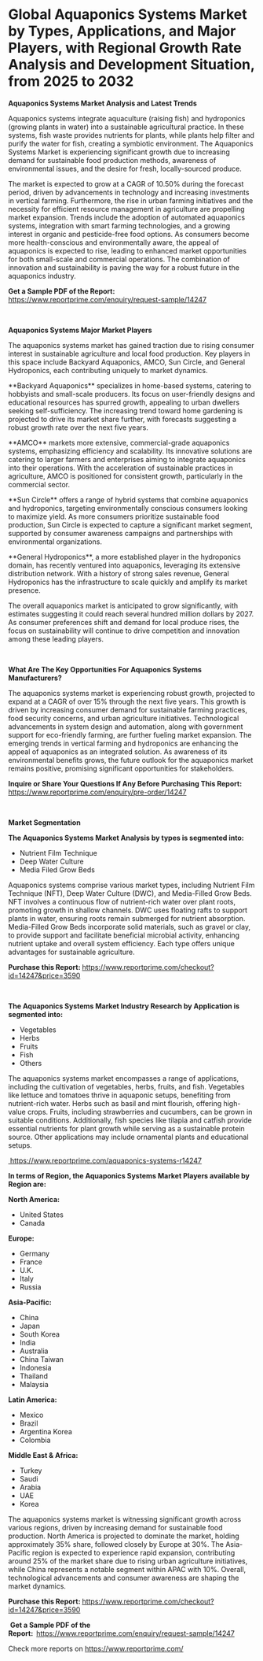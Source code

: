 <p><h1>Global Aquaponics Systems Market by Types, Applications, and Major Players, with Regional Growth Rate Analysis and Development Situation, from 2025 to 2032</h1></p><p><strong>Aquaponics Systems Market Analysis and Latest Trends</strong></p>
<p><p>Aquaponics systems integrate aquaculture (raising fish) and hydroponics (growing plants in water) into a sustainable agricultural practice. In these systems, fish waste provides nutrients for plants, while plants help filter and purify the water for fish, creating a symbiotic environment. The Aquaponics Systems Market is experiencing significant growth due to increasing demand for sustainable food production methods, awareness of environmental issues, and the desire for fresh, locally-sourced produce. </p><p>The market is expected to grow at a CAGR of 10.50% during the forecast period, driven by advancements in technology and increasing investments in vertical farming. Furthermore, the rise in urban farming initiatives and the necessity for efficient resource management in agriculture are propelling market expansion. Trends include the adoption of automated aquaponics systems, integration with smart farming technologies, and a growing interest in organic and pesticide-free food options. As consumers become more health-conscious and environmentally aware, the appeal of aquaponics is expected to rise, leading to enhanced market opportunities for both small-scale and commercial operations. The combination of innovation and sustainability is paving the way for a robust future in the aquaponics industry.</p></p>
<p><strong>Get a Sample PDF of the Report:&nbsp;</strong> <a href="https://www.reportprime.com/enquiry/request-sample/14247?utm_campaign=2265&utm_medium=2&utm_source=Github&utm_content=ia&utm_term=20032025&utm_id=aquaponics-systems">https://www.reportprime.com/enquiry/request-sample/14247</a></p>
<p>&nbsp;</p>
<p><strong>Aquaponics Systems Major Market Players</strong></p>
<p><p>The aquaponics systems market has gained traction due to rising consumer interest in sustainable agriculture and local food production. Key players in this space include Backyard Aquaponics, AMCO, Sun Circle, and General Hydroponics, each contributing uniquely to market dynamics.</p><p>**Backyard Aquaponics** specializes in home-based systems, catering to hobbyists and small-scale producers. Its focus on user-friendly designs and educational resources has spurred growth, appealing to urban dwellers seeking self-sufficiency. The increasing trend toward home gardening is projected to drive its market share further, with forecasts suggesting a robust growth rate over the next five years.</p><p>**AMCO** markets more extensive, commercial-grade aquaponics systems, emphasizing efficiency and scalability. Its innovative solutions are catering to larger farmers and enterprises aiming to integrate aquaponics into their operations. With the acceleration of sustainable practices in agriculture, AMCO is positioned for consistent growth, particularly in the commercial sector.</p><p>**Sun Circle** offers a range of hybrid systems that combine aquaponics and hydroponics, targeting environmentally conscious consumers looking to maximize yield. As more consumers prioritize sustainable food production, Sun Circle is expected to capture a significant market segment, supported by consumer awareness campaigns and partnerships with environmental organizations.</p><p>**General Hydroponics**, a more established player in the hydroponics domain, has recently ventured into aquaponics, leveraging its extensive distribution network. With a history of strong sales revenue, General Hydroponics has the infrastructure to scale quickly and amplify its market presence.</p><p>The overall aquaponics market is anticipated to grow significantly, with estimates suggesting it could reach several hundred million dollars by 2027. As consumer preferences shift and demand for local produce rises, the focus on sustainability will continue to drive competition and innovation among these leading players.</p></p>
<p>&nbsp;</p>
<p><strong>What Are The Key Opportunities For Aquaponics Systems Manufacturers?</strong></p>
<p><p>The aquaponics systems market is experiencing robust growth, projected to expand at a CAGR of over 15% through the next five years. This growth is driven by increasing consumer demand for sustainable farming practices, food security concerns, and urban agriculture initiatives. Technological advancements in system design and automation, along with government support for eco-friendly farming, are further fueling market expansion. The emerging trends in vertical farming and hydroponics are enhancing the appeal of aquaponics as an integrated solution. As awareness of its environmental benefits grows, the future outlook for the aquaponics market remains positive, promising significant opportunities for stakeholders.</p></p>
<p><strong>Inquire or Share Your Questions If Any Before Purchasing This Report:</strong> <a href="https://www.reportprime.com/enquiry/pre-order/14247?utm_campaign=2265&utm_medium=2&utm_source=Github&utm_content=ia&utm_term=20032025&utm_id=aquaponics-systems">https://www.reportprime.com/enquiry/pre-order/14247</a></p>
<p>&nbsp;</p>
<p><strong>Market Segmentation</strong></p>
<p><strong>The Aquaponics Systems Market Analysis by types is segmented into:</strong></p>
<p><ul><li>Nutrient Film Technique</li><li>Deep Water Culture</li><li>Media Filed Grow Beds</li></ul></p>
<p><p>Aquaponics systems comprise various market types, including Nutrient Film Technique (NFT), Deep Water Culture (DWC), and Media-Filled Grow Beds. NFT involves a continuous flow of nutrient-rich water over plant roots, promoting growth in shallow channels. DWC uses floating rafts to support plants in water, ensuring roots remain submerged for nutrient absorption. Media-Filled Grow Beds incorporate solid materials, such as gravel or clay, to provide support and facilitate beneficial microbial activity, enhancing nutrient uptake and overall system efficiency. Each type offers unique advantages for sustainable agriculture.</p></p>
<p><strong>Purchase this Report:&nbsp;</strong><a href="https://www.reportprime.com/checkout?id=14247&price=3590&utm_campaign=2265&utm_medium=2&utm_source=Github&utm_content=ia&utm_term=20032025&utm_id=aquaponics-systems">https://www.reportprime.com/checkout?id=14247&price=3590</a></p>
<p>&nbsp;</p>
<p><strong>The Aquaponics Systems Market Industry Research by Application is segmented into:</strong></p>
<p><ul><li>Vegetables</li><li>Herbs</li><li>Fruits</li><li>Fish</li><li>Others</li></ul></p>
<p><p>The aquaponics systems market encompasses a range of applications, including the cultivation of vegetables, herbs, fruits, and fish. Vegetables like lettuce and tomatoes thrive in aquaponic setups, benefiting from nutrient-rich water. Herbs such as basil and mint flourish, offering high-value crops. Fruits, including strawberries and cucumbers, can be grown in suitable conditions. Additionally, fish species like tilapia and catfish provide essential nutrients for plant growth while serving as a sustainable protein source. Other applications may include ornamental plants and educational setups.</p></p>
<p><a href="https://www.reportprime.com/aquaponics-systems-r14247?utm_campaign=2265&utm_medium=2&utm_source=Github&utm_content=ia&utm_term=20032025&utm_id=aquaponics-systems">&nbsp;https://www.reportprime.com/aquaponics-systems-r14247</a></p>
<p><strong>In terms of Region, the Aquaponics Systems Market Players available by Region are:</strong></p>
<p>
    <p> <strong> North America: </strong>
        <ul>
            <li>United States</li>
            <li>Canada</li>
        </ul>
        </p> 
    <p> <strong> Europe: </strong>
        <ul>
            <li>Germany</li>
            <li>France</li>
            <li>U.K.</li>
            <li>Italy</li>
            <li>Russia</li>
        </ul>
        </p> 
    <p> <strong> Asia-Pacific: </strong>
        <ul>
            <li>China</li>
            <li>Japan</li>
            <li>South Korea</li>
            <li>India</li>
            <li>Australia</li>
            <li>China Taiwan</li>
            <li>Indonesia</li>
            <li>Thailand</li>
            <li>Malaysia</li>
        </ul>
        </p> 
    <p> <strong> Latin America: </strong>
        <ul>
            <li>Mexico</li>
            <li>Brazil</li>
            <li>Argentina Korea</li>
            <li>Colombia</li>
        </ul>
        </p> 
    <p> <strong> Middle East & Africa: </strong>
        <ul>
            <li>Turkey</li>
            <li>Saudi</li>
            <li>Arabia</li>
            <li>UAE</li>
            <li>Korea</li>
        </ul>
    </p>
    </p>
<p><p>The aquaponics systems market is witnessing significant growth across various regions, driven by increasing demand for sustainable food production. North America is projected to dominate the market, holding approximately 35% share, followed closely by Europe at 30%. The Asia-Pacific region is expected to experience rapid expansion, contributing around 25% of the market share due to rising urban agriculture initiatives, while China represents a notable segment within APAC with 10%. Overall, technological advancements and consumer awareness are shaping the market dynamics.</p></p>
<p><strong>Purchase this Report: </strong><a href="https://www.reportprime.com/checkout?id=14247&price=3590&utm_campaign=2265&utm_medium=2&utm_source=Github&utm_content=ia&utm_term=20032025&utm_id=aquaponics-systems">https://www.reportprime.com/checkout?id=14247&price=3590</a></p>
<p>&nbsp;<strong>Get a Sample PDF of the Report:&nbsp;&nbsp;</strong><a href="https://www.reportprime.com/enquiry/request-sample/14247?utm_campaign=2265&utm_medium=2&utm_source=Github&utm_content=ia&utm_term=20032025&utm_id=aquaponics-systems">https://www.reportprime.com/enquiry/request-sample/14247</a></p>
<p><strong></strong></p>
<p>Check more reports on <a href="https://www.reportprime.com/?utm_campaign=2265&utm_medium=2&utm_source=Github&utm_content=ia&utm_term=20032025&utm_id=aquaponics-systems">https://www.reportprime.com/</a></p>